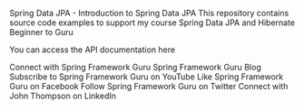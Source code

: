 Spring Data JPA - Introduction to Spring Data JPA
This repository contains source code examples to support my course Spring Data JPA and Hibernate Beginner to Guru

You can access the API documentation here

Connect with Spring Framework Guru
Spring Framework Guru Blog
Subscribe to Spring Framework Guru on YouTube
Like Spring Framework Guru on Facebook
Follow Spring Framework Guru on Twitter
Connect with John Thompson on LinkedIn